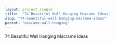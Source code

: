 ```yaml
---
layout: project_single
title:  "74 Beautiful Wall Hanging Macrame Ideas"
slug: "74-beautiful-wall-hanging-macrame-ideas"
parent: "macrame-wall-hanging"
---
```

74 Beautiful Wall Hanging Macrame Ideas